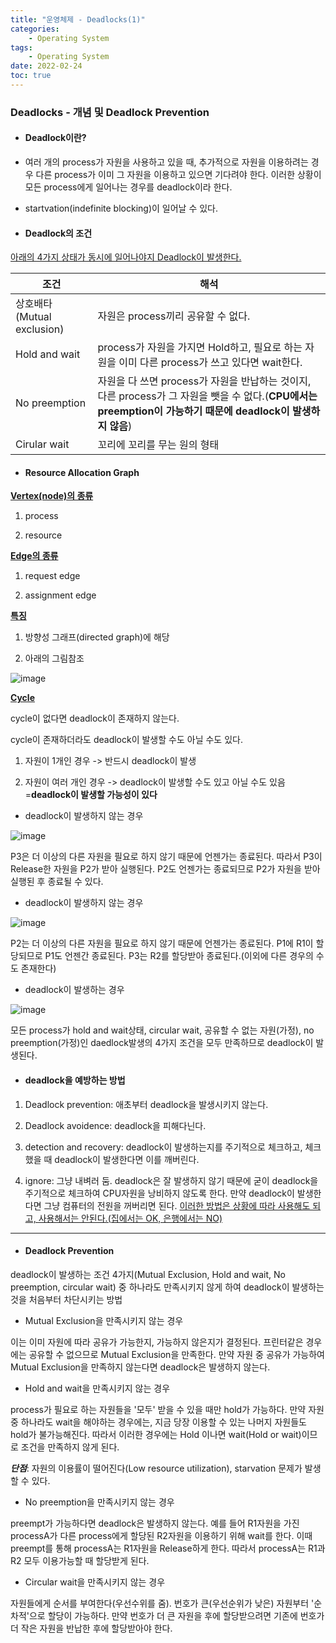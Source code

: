 ```yaml
---
title: "운영체제 - Deadlocks(1)"
categories:
    - Operating System
tags:
    - Operating System
date: 2022-02-24
toc: true
---
```


### Deadlocks - 개념 및 Deadlock Prevention

* #### Deadlock이란?

- 여러 개의 process가 자원을 사용하고 있을 때, 추가적으로 자원을 이용하려는 경우 다른 process가 이미 그 자원을 이용하고 있으면 기다려야 한다. 이러한 상황이 모든 process에게 일어나는 경우를 deadlock이라 한다.

- startvation(indefinite blocking)이 일어날 수 있다.


* #### Deadlock의 조건

<u>아래의 4가지 상태가 동시에 일어나야지 Deadlock이 발생한다.</u>

| 조건 | 해석 | 
|------|-------|
|상호배타(Mutual exclusion)| 자원은 process끼리 공유할 수 없다.|
|Hold and wait|process가 자원을 가지면 Hold하고, 필요로 하는 자원을 이미 다른 process가 쓰고 있다면 wait한다.|
|No preemption | 자원을 다 쓰면 process가 자원을 반납하는 것이지, 다른 process가 그 자원을 뺏을 수 없다.(**CPU에서는 preemption이 가능하기 때문에 deadlock이 발생하지 않음**) |
| Cirular wait | 꼬리에 꼬리를 무는 원의 형태 |


* #### Resource Allocation Graph

<u>**Vertex(node)의 종류**</u>

1. process

2. resource 


<u>**Edge의 종류**</u>

1. request edge

2. assignment edge


<u>**특징**</u>

1. 방향성 그래프(directed graph)에 해당


2. 아래의 그림참조

![image](https://user-images.githubusercontent.com/83913407/155511711-e8172ab2-991f-4047-9618-a2edc170c40a.png)


<u>**Cycle**</u>

cycle이 없다면 deadlock이 존재하지 않는다.

cycle이 존재하더라도 deadlock이 발생할 수도 아닐 수도 있다.

1. 자원이 1개인 경우 -> 반드시 deadlock이 발생

2. 자원이 여러 개인 경우 -> deadlock이 발생할 수도 있고 아닐 수도 있음 =**deadlock이 발생할 가능성이 있다**


- deadlock이 발생하지 않는 경우

![image](https://user-images.githubusercontent.com/83913407/155512402-b8d52ab2-5e2e-420c-9d30-853e1e7cb799.png)

P3은 더 이상의 다른 자원을 필요로 하지 않기 때문에 언젠가는 종료된다.
따라서 P3이 Release한 자원을 P2가 받아 실행된다. P2도 언젠가는 종료되므로 P2가 자원을 받아 실행된 후 종료될 수 있다.


- deadlock이 발생하지 않는 경우

![image](https://user-images.githubusercontent.com/83913407/155513749-8b5a711a-e51b-4bfd-97cd-47a588d9e273.png)

P2는 더 이상의 다른 자원을 필요로 하지 않기 때문에 언젠가는 종료된다.
P1에 R1이 할당되므로 P1도 언젠간 종료된다. P3는 R2를 할당받아 종료된다.(이외에 다른 경우의 수도 존재한다)


- deadlock이 발생하는 경우

![image](https://user-images.githubusercontent.com/83913407/155512982-303373a9-004e-4727-a1a6-80cba719715c.png)

모든 process가 hold and wait상태, circular wait, 공유할 수 없는 자원(가정), no preemption(가정)인 daedlock발생의 4가지 조건을 모두 만족하므로 deadlock이 발생된다.


* #### deadlock을 예방하는 방법

1. Deadlock prevention: 애초부터 deadlock을 발생시키지 않는다.

2. Deadlock avoidence: deadlock을 피해다닌다.

3. detection and recovery: deadlock이 발생하는지를 주기적으로 체크하고, 체크했을 때 deadlock이 발생한다면 이를 깨버린다.

4. ignore: 그냥 내벼러 둠. deadlock은 잘 발생하지 않기 때문에 굳이 deadlock을 주기적으로 체크하여 CPU자원을 낭비하지 않도록 한다. 만약 deadlock이 발생한다면 그냥 컴퓨터의 전원을 꺼버리면 된다. <u>이러한 방법은 상황에 따라 사용해도 되고, 사용해서는 안된다.(집에서는 OK, 은행에서는 NO)</u>


---


* #### Deadlock Prevention

deadlock이 발생하는 조건 4가지(Mutual Exclusion, Hold and wait, No preemption, circular wait) 중 하나라도 만족시키지 않게 하여 deadlock이 발생하는 것을 처음부터 차단시키는 방법


- Mutual Exclusion을 만족시키지 않는 경우 

이는 이미 자원에 따라 공유가 가능한지, 가능하지 않은지가 결정된다. 프린터같은 경우에는 공유할 수 없으므로 Mutual Exclusion을 만족한다. 만약 자원 중 공유가 가능하여 Mutual Exclusion을 만족하지 않는다면 deadlock은 발생하지 않는다.


- Hold and wait을 만족시키지 않는 경우

process가 필요로 하는 자원들을 '모두' 받을 수 있을 때만 hold가 가능하다. 만약 자원 중 하나라도 wait을 해야하는 경우에는, 지금 당장 이용할 수 있는 나머지 자원들도 hold가 불가능해진다. 따라서 이러한 경우에는 Hold 이나면 wait(Hold or wait)이므로 조건을 만족하지 않게 된다.

_**단점**_: 자원의 이용률이 떨어진다(Low resource utilization), starvation 문제가 발생할 수 있다.


- No preemption을 만족시키지 않는 경우

preempt가 가능하다면 deadlock은 발생하지 않는다. 예를 들어 R1자원을 가진 processA가 다른 process에게 할당된 R2자원을 이용하기 위해 wait를 한다. 이때 preempt를 통해 processA는 R1자원을 Release하게 한다. 따라서 processA는 R1과 R2 모두 이용가능할 때 할당받게 된다. 


- Circular wait을 만족시키지 않는 경우

자원들에게 순서를 부여한다(우선수위를 줌). 번호가 큰(우선순위가 낮은) 자원부터 '순차적'으로 할당이 가능하다. 만약 번호가 더 큰 자원을 후에 할당받으려면 기존에 번호가 더 작은 자원을 반납한 후에 할당받아야 한다.


